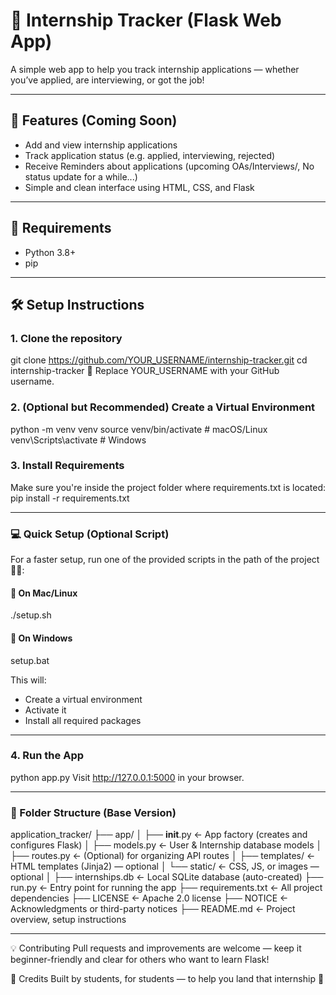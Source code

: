 # 🎯 Internship Tracker (Flask Web App)

A simple web app to help you track internship applications — whether you’ve applied, are interviewing, or got the job!

---

## 🚀 Features (Coming Soon)
- Add and view internship applications
- Track application status (e.g. applied, interviewing, rejected)
- Receive Reminders about applications (upcoming OAs/Interviews/, No status update for a while...)
- Simple and clean interface using HTML, CSS, and Flask

---

## 🧰 Requirements
- Python 3.8+
- pip

---

## 🛠️ Setup Instructions

### 1. Clone the repository
git clone https://github.com/YOUR_USERNAME/internship-tracker.git
cd internship-tracker
🔁 Replace YOUR_USERNAME with your GitHub username.

### 2. (Optional but Recommended) Create a Virtual Environment
python -m venv venv
source venv/bin/activate     # macOS/Linux
venv\Scripts\activate        # Windows

### 3. Install Requirements
Make sure you're inside the project folder where requirements.txt is located:
pip install -r requirements.txt

---

### 💻 Quick Setup (Optional Script)

For a faster setup, run one of the provided scripts in the path of the project👂🏾:

#### 🔹 On Mac/Linux

./setup.sh

#### 🔹 On Windows

setup.bat

This will:

- Create a virtual environment
- Activate it
- Install all required packages

---

### 4. Run the App

python app.py
Visit http://127.0.0.1:5000 in your browser.

---

### 📁 Folder Structure (Base Version)

application_tracker/
├── app/
│   ├── __init__.py ← App factory (creates and configures Flask)
│   ├── models.py ← User & Internship database models
│   ├── routes.py ← (Optional) for organizing API routes
│   ├── templates/ ← HTML templates (Jinja2) — optional
│   └── static/ ← CSS, JS, or images — optional
│
├── internships.db ← Local SQLite database (auto-created)
├── run.py ← Entry point for running the app
├── requirements.txt ← All project dependencies
├── LICENSE ← Apache 2.0 license
├── NOTICE ← Acknowledgments or third-party notices
├── README.md ← Project overview, setup instructions

---

💡 Contributing
Pull requests and improvements are welcome — keep it beginner-friendly and clear for others who want to learn Flask!

🧠 Credits
Built by students, for students — to help you land that internship 🚀
